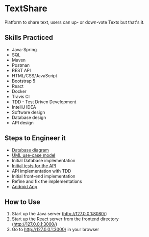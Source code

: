 # TextShare

Platform to share text, users can up- or down-vote Texts but that's it.

## Skills Practiced
* Java-Spring
* SQL
* Maven
* Postman
* REST API
* HTML/CSS/JavaScript
* Bootstrap 5
* React
* Docker
* Travis CI
* TDD - Test Driven Development
* IntelliJ IDEA
* Software design
* Database design
* API design

## Steps to Engineer it
* [Database diagram](docs/database.png)
* [UML use-case model](docs/use-case.png)
* Initial Database implementation
* [Initial tests for the API](https://api.postman.com/collections/31316776-64f395ed-97fc-4191-bf8d-0e58e7b22e7f?access_key=PMAT-01HG9EPMM44HY18Z6X9KVY589P)
* API implementation with TDD
* Initial front-end implementation
* Refine and fix the implementations
* [Android App](https://github.com/MartinKondor/TextShareApp)

## How to Use
1. Start up the Java server (http://127.0.0.1:8080/)
2. Start up the React server from the frontend directory (http://127.0.0.1:3000/)
3. Go to http://127.0.0.1:3000/ in your browser
